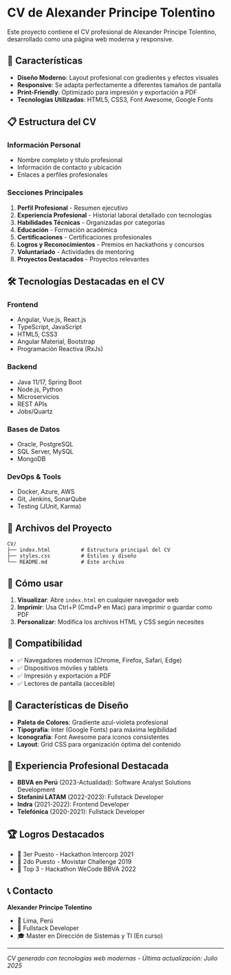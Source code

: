 # CV de Alexander Principe Tolentino

Este proyecto contiene el CV profesional de Alexander Principe Tolentino, desarrollado como una página web moderna y responsive.

## 🚀 Características

- **Diseño Moderno**: Layout profesional con gradientes y efectos visuales
- **Responsive**: Se adapta perfectamente a diferentes tamaños de pantalla
- **Print-Friendly**: Optimizado para impresión y exportación a PDF
- **Tecnologías Utilizadas**: HTML5, CSS3, Font Awesome, Google Fonts

## 📋 Estructura del CV

### Información Personal
- Nombre completo y título profesional
- Información de contacto y ubicación
- Enlaces a perfiles profesionales

### Secciones Principales
1. **Perfil Profesional** - Resumen ejecutivo
2. **Experiencia Profesional** - Historial laboral detallado con tecnologías
3. **Habilidades Técnicas** - Organizadas por categorías
4. **Educación** - Formación académica
5. **Certificaciones** - Certificaciones profesionales
6. **Logros y Reconocimientos** - Premios en hackathons y concursos
7. **Voluntariado** - Actividades de mentoring
8. **Proyectos Destacados** - Proyectos relevantes

## 🛠️ Tecnologías Destacadas en el CV

### Frontend
- Angular, Vue.js, React.js
- TypeScript, JavaScript
- HTML5, CSS3
- Angular Material, Bootstrap
- Programación Reactiva (RxJs)

### Backend
- Java 11/17, Spring Boot
- Node.js, Python
- Microservicios
- REST APIs
- Jobs/Quartz

### Bases de Datos
- Oracle, PostgreSQL
- SQL Server, MySQL
- MongoDB

### DevOps & Tools
- Docker, Azure, AWS
- Git, Jenkins, SonarQube
- Testing (JUnit, Karma)

## 📁 Archivos del Proyecto

```
CV/
├── index.html          # Estructura principal del CV
├── styles.css          # Estilos y diseño
└── README.md           # Este archivo
```

## 🎯 Cómo usar

1. **Visualizar**: Abre `index.html` en cualquier navegador web
2. **Imprimir**: Usa Ctrl+P (Cmd+P en Mac) para imprimir o guardar como PDF
3. **Personalizar**: Modifica los archivos HTML y CSS según necesites

## 📱 Compatibilidad

- ✅ Navegadores modernos (Chrome, Firefox, Safari, Edge)
- ✅ Dispositivos móviles y tablets
- ✅ Impresión y exportación a PDF
- ✅ Lectores de pantalla (accesible)

## 🎨 Características de Diseño

- **Paleta de Colores**: Gradiente azul-violeta profesional
- **Tipografía**: Inter (Google Fonts) para máxima legibilidad
- **Iconografía**: Font Awesome para iconos consistentes
- **Layout**: Grid CSS para organización óptima del contenido

## 💼 Experiencia Profesional Destacada

- **BBVA en Perú** (2023-Actualidad): Software Analyst Solutions Development
- **Stefanini LATAM** (2022-2023): Fullstack Developer
- **Indra** (2021-2022): Frontend Developer
- **Telefónica** (2020-2021): Fullstack Developer

## 🏆 Logros Destacados

- 🥉 3er Puesto - Hackathon Intercorp 2021
- 🥈 2do Puesto - Movistar Challenge 2019
- 🏅 Top 3 - Hackathon WeCode BBVA 2022

## 📞 Contacto

**Alexander Principe Tolentino**
- 📍 Lima, Perú
- 💼 Fullstack Developer
- 🎓 Master en Dirección de Sistemas y TI (En curso)

---

*CV generado con tecnologías web modernas - Última actualización: Julio 2025*
